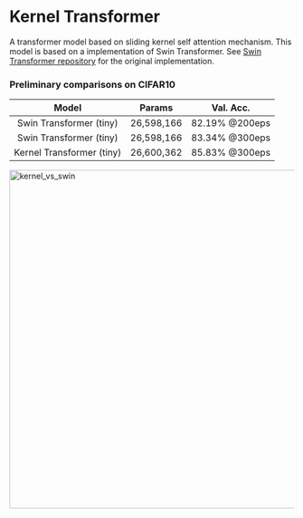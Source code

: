 # Kernel Transformer
A transformer model based on sliding kernel self attention mechanism. This model is based on a implementation of Swin Transformer. See [Swin Transformer repository](https://github.com/microsoft/Swin-Transformer) for the original implementation.

### Preliminary comparisons on CIFAR10
| Model | Params | Val. Acc. |
| :---: | :---: | :---: |
| Swin Transformer (tiny) | 26,598,166 | 82.19% @200eps |
| Swin Transformer (tiny) | 26,598,166 | 83.34% @300eps |
| Kernel Transformer (tiny) | 26,600,362 | 85.83% @300eps |
<!-- 
| Kernel Transformer (tiny) | 26,600,362 | 85.9% @200eps |
| Kernel Transformer (tiny) | 26,600,362 | 88.1% @500eps |
| Kernel Transformer (super-tiny) | 13,637,866 | 84.7% @300eps |
-->

<img width="598" alt="kernel_vs_swin" src="https://github.com/miraclefactory/kernel-transformer/assets/89094576/4d5581c2-bc09-4ac0-bd23-6f188dd011f1">

